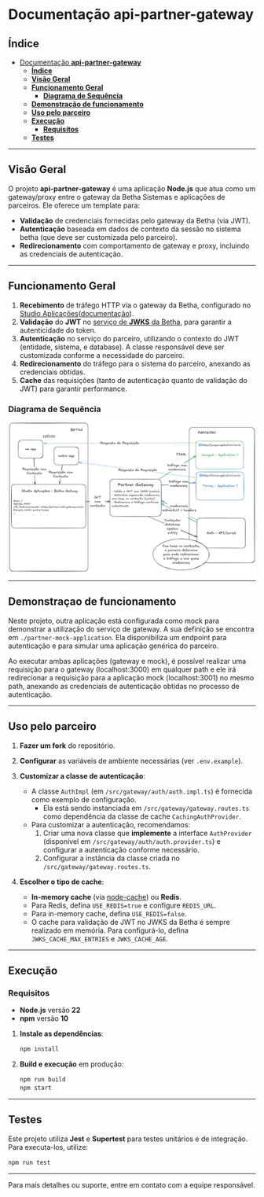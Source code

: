# Documentação **api-partner-gateway**

## **Índice**

- [Documentação **api-partner-gateway**](#documentação-api-partner-gateway)
    - [**Índice**](#índice)
    - [**Visão Geral**](#visão-geral)
    - [**Funcionamento Geral**](#funcionamento-geral)
        - [**Diagrama de Sequência**](#diagrama-de-sequência)
    - [**Demonstração de funcionamento**](#exemplo-de-funcionamento)
    - [**Uso pelo parceiro**](#uso-pelo-parceiro)
    - [**Execução**](#execução)
        - [**Requisitos**](#requisitos)
    - [**Testes**](#testes)

---

## **Visão Geral**

O projeto **api-partner-gateway** é uma aplicação **Node.js** que atua como um gateway/proxy entre o gateway da Betha Sistemas e aplicações de parceiros. Ele oferece um template para:

- **Validação** de credenciais fornecidas pelo gateway da Betha (via JWT).
- **Autenticação** baseada em dados de contexto da sessão no sistema betha (que deve ser customizada pelo parceiro).
- **Redirecionamento** com comportamento de gateway e proxy, incluindo as credenciais de autenticação.

---

## **Funcionamento Geral**

1. **Recebimento** de tráfego HTTP via o gateway da Betha, configurado no [Studio Aplicações](https://aplicacoes.studio.betha.cloud/)([documentação](https://studio.ajuda.betha.cloud/aplicacoes/studio)).
2. **Validação** do **JWT** no [serviço de **JWKS** da Betha](https://plataforma-authentication-jwks.betha.cloud/api/v1/keys), para garantir a autenticidade do token.
3. **Autenticação** no serviço do parceiro, utilizando o contexto do JWT (entidade, sistema, e database). A classe responsável deve ser customizada conforme a necessidade do parceiro.
4. **Redirecionamento** do tráfego para o sistema do parceiro, anexando as credenciais obtidas.
5. **Cache** das requisições (tanto de autenticação quanto de validação do JWT) para garantir performance.

### **Diagrama de Sequência**

![Diagrama de Sequência](docs/diagrama-de-sequencia.png)

---

## **Demonstraçao de funcionamento**

Neste projeto, outra aplicação está configurada como mock para demonstrar a utilização do serviço de gateway. A sua definição se encontra em `./partner-mock-application`. Ela disponibiliza um endpoint para autenticação e para simular uma aplicação genérica do parceiro.

Ao executar ambas aplicações (gateway e mock), é possível realizar uma requisição para o gateway (localhost:3000) em qualquer path e ele irá redirecionar a requisição para a aplicação mock (localhost:3001) no mesmo path, anexando as credenciais de autenticação obtidas no processo de autenticação.

---

## **Uso pelo parceiro**

1. **Fazer um fork** do repositório.
2. **Configurar** as variáveis de ambiente necessárias (ver `.env.example`).
3. **Customizar a classe de autenticação**:

    - A classe `AuthImpl` (em `/src/gateway/auth/auth.impl.ts`) é fornecida como exemplo de configuração.
        - Ela está sendo instanciada em `/src/gateway/gateway.routes.ts` como dependência da classe de cache `CachingAuthProvider`.
    - Para customizar a autenticação, recomendamos:
        1. Criar uma nova classe que **implemente** a interface `AuthProvider` (disponível em `/src/gateway/auth/auth.provider.ts`) e configurar a autenticação conforme necessário.
        2. Configurar a instância da classe criada no `/src/gateway/gateway.routes.ts`.

4. **Escolher o tipo de cache**:
    - **In-memory cache** (via [node-cache](https://www.npmjs.com/package/node-cache)) ou **Redis**.
    - Para Redis, defina `USE_REDIS=true` e configure `REDIS_URL`.
    - Para in-memory cache, defina `USE_REDIS=false`.
    - O cache para validação de JWT no JWKS da Betha é sempre realizado em memória. Para configurá-lo, defina `JWKS_CACHE_MAX_ENTRIES` e `JWKS_CACHE_AGE`.

---

## **Execução**

### **Requisitos**

- **Node.js** versão **22**
- **npm** versão **10**

1. **Instale as dependências**:
    ```bash
    npm install
    ```
2. **Build e execução** em produção:
    ```bash
    npm run build
    npm start
    ```

---

## **Testes**

Este projeto utiliza **Jest** e **Supertest** para testes unitários e de integração.  
Para executa-los, utilize:

```bash
npm run test
```

---

Para mais detalhes ou suporte, entre em contato com a equipe responsável.

